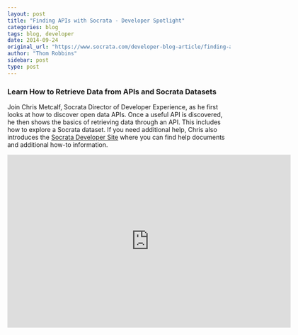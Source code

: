 ```yaml
---
layout: post
title: "Finding APIs with Socrata - Developer Spotlight"
categories: blog
tags: blog, developer
date: 2014-09-24
original_url: "https://www.socrata.com/developer-blog-article/finding-apis-socrata-developer-spotlight/"
author: "Thom Robbins"
sidebar: post
type: post
---
```


### Learn How to Retrieve Data from&nbsp;APIs and Socrata Datasets

Join Chris Metcalf, Socrata Director of Developer Experience, as he first looks at how to discover open data APIs. Once a useful API is discovered, he then shows the basics of retrieving data through an API. This includes how to explore a Socrata dataset. If you need additional help, Chris also introduces the [Socrata Developer Site](http://dev.socrata.com/) where you can find help documents and additional how-to information.

<iframe id="ytplayer" type="text/html" width="640" height="390" src="https://www.youtube.com/embed/Vd6bwz3ivVA?autoplay=0" frameborder="0">You must enable iFrames</iframe>



